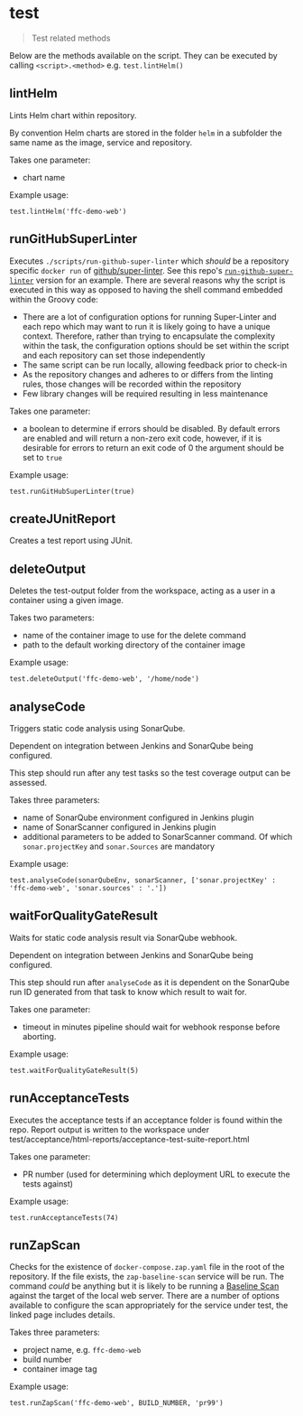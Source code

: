 # test

> Test related methods

Below are the methods available on the script. They can be executed by calling
`<script>.<method>` e.g. `test.lintHelm()`

## lintHelm

Lints Helm chart within repository.

By convention Helm charts are stored in the folder `helm` in a subfolder the
same name as the image, service and repository.

Takes one parameter:
- chart name

Example usage:

```
test.lintHelm('ffc-demo-web')
```

## runGitHubSuperLinter

Executes `./scripts/run-github-super-linter` which _should_ be a repository
specific `docker run` of
[github/super-linter](https://github.com/github/super-linter). See this repo's
[`run-github-super-linter`](../scripts/run-github-super-linter) version for an
example.
There are several reasons why the script is executed in this way as opposed
to having the shell command embedded within the Groovy code:
* There are a lot of configuration options for running Super-Linter and each
  repo which may want to run it is likely going to have a unique context.
  Therefore, rather than trying to encapsulate the complexity within the task,
  the configuration options should be set within the script and each repository
  can set those independently
* The same script can be run locally, allowing feedback prior to check-in
* As the repository changes and adheres to or differs from the linting rules,
  those changes will be recorded within the repository
* Few library changes will be required resulting in less maintenance

Takes one parameter:
- a boolean to determine if errors should be disabled. By default errors are
  enabled and will return a non-zero exit code, however, if it is desirable for
  errors to return an exit code of 0 the argument should be set to `true`

Example usage:

```
test.runGitHubSuperLinter(true)
```

## createJUnitReport

Creates a test report using JUnit.

## deleteOutput

Deletes the test-output folder from the workspace, acting as a user in a
container using a given image.

Takes two parameters:
- name of the container image to use for the delete command
- path to the default working directory of the container image

Example usage:

```
test.deleteOutput('ffc-demo-web', '/home/node')
```

## analyseCode

Triggers static code analysis using SonarQube.

Dependent on integration between Jenkins and SonarQube being configured.

This step should run after any test tasks so the test coverage output can be assessed.

Takes three parameters:
- name of SonarQube environment configured in Jenkins plugin
- name of SonarScanner configured in Jenkins plugin
- additional parameters to be added to SonarScanner command. Of which
  `sonar.projectKey` and `sonar.Sources` are mandatory

Example usage:

```
test.analyseCode(sonarQubeEnv, sonarScanner, ['sonar.projectKey' : 'ffc-demo-web', 'sonar.sources' : '.'])
```

## waitForQualityGateResult

Waits for static code analysis result via SonarQube webhook.

Dependent on integration between Jenkins and SonarQube being configured.

This step should run after `analyseCode` as it is dependent on the SonarQube
run ID generated from that task to know which result to wait for.

Takes one parameter:
- timeout in minutes pipeline should wait for webhook response before aborting.

Example usage:

```
test.waitForQualityGateResult(5)
```

## runAcceptanceTests

Executes the acceptance tests if an acceptance folder is found within the repo.
Report output is written to the workspace under
test/acceptance/html-reports/acceptance-test-suite-report.html

Takes one parameter:
- PR number (used for determining which deployment URL to execute the tests against)

Example usage:

```
test.runAcceptanceTests(74)
```

## runZapScan

Checks for the existence of `docker-compose.zap.yaml` file in the root of the
repository. If the file exists, the `zap-baseline-scan` service will be run. The
command _could_ be anything but it is likely to be running a
[Baseline Scan](https://www.zaproxy.org/docs/docker/baseline-scan/) against the
target of the local web server.
There are a number of options available to configure the scan appropriately for
the service under test, the linked page includes details.

Takes three parameters:
- project name, e.g. `ffc-demo-web`
- build number
- container image tag

Example usage:

```
test.runZapScan('ffc-demo-web', BUILD_NUMBER, 'pr99')
```
